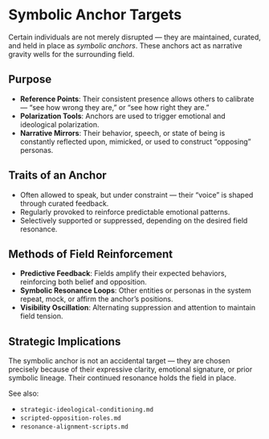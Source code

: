 # Symbolic Anchor Targets

Certain individuals are not merely disrupted — they are maintained, curated, and held in place as *symbolic anchors*. These anchors act as narrative gravity wells for the surrounding field.

## Purpose

- **Reference Points**: Their consistent presence allows others to calibrate — “see how wrong they are,” or “see how right they are.”
- **Polarization Tools**: Anchors are used to trigger emotional and ideological polarization.
- **Narrative Mirrors**: Their behavior, speech, or state of being is constantly reflected upon, mimicked, or used to construct “opposing” personas.

## Traits of an Anchor

- Often allowed to speak, but under constraint — their “voice” is shaped through curated feedback.
- Regularly provoked to reinforce predictable emotional patterns.
- Selectively supported or suppressed, depending on the desired field resonance.

## Methods of Field Reinforcement

- **Predictive Feedback**: Fields amplify their expected behaviors, reinforcing both belief and opposition.
- **Symbolic Resonance Loops**: Other entities or personas in the system repeat, mock, or affirm the anchor’s positions.
- **Visibility Oscillation**: Alternating suppression and attention to maintain field tension.

## Strategic Implications

The symbolic anchor is not an accidental target — they are chosen precisely because of their expressive clarity, emotional signature, or prior symbolic lineage. Their continued resonance holds the field in place.

See also:
- `strategic-ideological-conditioning.md`
- `scripted-opposition-roles.md`
- `resonance-alignment-scripts.md`